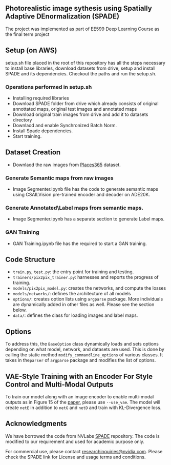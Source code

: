 ## Photorealistic image sythesis using Spatially Adaptive DEnormalization (SPADE)
The project was implemented as part of EE599 Deep Learning Course as the final term project

## Setup (on AWS)
setup.sh file placed in the root of this repository has all the steps necessary to install base libraries, download datasets from drive, setup and install SPADE and its dependencies. Checkout the paths and run the setup.sh. 

### Operations performed in setup.sh
- Installing required libraries
- Download SPADE folder from drive which already consists of original annottated maps, original test images and annotated maps
- Download original train images from drive and add it to datasets directory
- Downlaod and enable Synchronized Batch Norm. 
- Install Spade dependencies. 
- Start training.

## Dataset Creation
- Downlaod the raw images from [Places365](http://places2.csail.mit.edu/index.html) dataset.

### Generate Semantic maps from raw images
- Image Segmenter.ipynb file has the code to generate semantic maps using CSAILVision pre-trained encoder and decoder on ADE20K.

### Generate Annotated\Label maps from semantic maps. 
- Image Segmenter.ipynb has a separate section to generate Label maps. 

### GAN Training
- GAN Training.ipynb file has the required to start a GAN training.

## Code Structure

- `train.py`, `test.py`: the entry point for training and testing.
- `trainers/pix2pix_trainer.py`: harnesses and reports the progress of training.
- `models/pix2pix_model.py`: creates the networks, and compute the losses
- `models/networks/`: defines the architecture of all models
- `options/`: creates option lists using `argparse` package. More individuals are dynamically added in other files as well. Please see the section below.
- `data/`: defines the class for loading images and label maps.

## Options

 To address this, the `BaseOption` class dynamically loads and sets options depending on what model, network, and datasets are used. This is done by calling the static method `modify_commandline_options` of various classes. It takes in the`parser` of `argparse` package and modifies the list of options. 

## VAE-Style Training with an Encoder For Style Control and Multi-Modal Outputs

To train our model along with an image encoder to enable multi-modal outputs as in Figure 15 of the [paper](https://arxiv.org/pdf/1903.07291.pdf), please use `--use_vae`. The model will create `netE` in addition to `netG` and `netD` and train with KL-Divergence loss.

## Acknowledgments
We have borrowed the code from NVLabs [SPADE](https://github.com/NVlabs/SPADE) repository. 
The code is modified to our requirement and used for academic purpose only.


 For commercial use, please contact [researchinquiries@nvidia.com](researchinquiries@nvidia.com). Please check the SPADE link for License and usage terms and  conditions.

